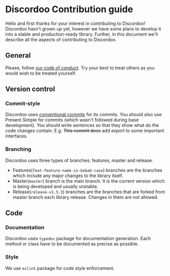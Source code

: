 # Discordoo Contribution guide
Hello and first thanks for your interest in contributing to Discordoo! Discordoo hasn't grown up yet, however we have some plans to develop it into a stable and production-ready library.
Further, in this document we'll describe all the aspects of contributing to Discordoo.

## General
Please, follow [our code of conduct](CODE_OF_CONDUCT.md). Try your best to treat others as you would wish to be treated yourself.

## Version control
### Commit-style
Discordoo uses [conventional commits](https://www.conventionalcommits.org/en/v1.0.0-beta.2/) for its commits.
You should also use Present Simple for commits (which wasn't followed during base development). You should write sentences so 
that they show what do the code changes contain. E.g. ~~This commit does~~ add export to some important interfaces.  

### Branching
Discordoo uses three types of branches: features, master and release.
* Features(`feat-feature-name-in-kebab-case`) branches are the branches which include any major changes to the library itself.
* Master(`master`) branch is the main branch. It is the current version which is being developed and usually unstable.
* Release(`release-v1.5.3`) branches are the branches that are forked from master branch each library release. Changes in them are not allowed.

## Code
### Documentation
Discordoo uses `typedoc` package for documentation generation. Each method or class have to be documented as precise as possible.
### Style
We use `eslint` package for code style enforcement.
